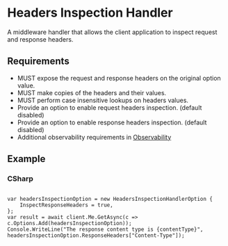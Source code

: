 # Headers Inspection Handler

A middleware handler that allows the client application to inspect request and response headers.

## Requirements

- MUST expose the request and response headers on the original option value.
- MUST make copies of the headers and their values.
- MUST perform case insensitive lookups on headers values.
- Provide an option to enable request headers inspection. (default disabled)
- Provide an option to enable response headers inspection. (default disabled)
- Additional observability requirements in [Observability](../Observability.md)

## Example

### CSharp

```CSharp

var headersInspectionOption = new HeadersInspectionHandlerOption {
    InspectResponseHeaders = true,
};
var result = await client.Me.GetAsync(c => c.Options.Add(headersInspectionOption));
Console.WriteLine("The response content type is {contentType}", headersInspectionOption.ResponseHeaders["Content-Type"]);
```
